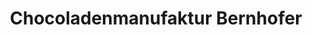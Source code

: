 ---
title: "Chocoladenmanufaktur Bernhofer"
url: /wolfratshausen/chocoladenmanufaktur-bernhofer/
shop: Süßwaren
---